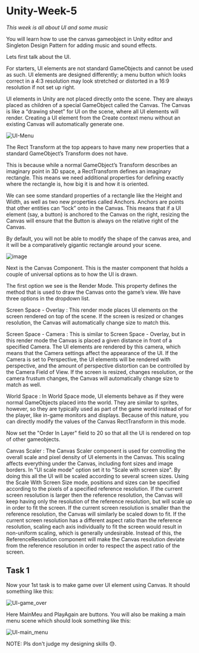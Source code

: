 # Unity-Week-5

_This week is all about UI and some music_

You will learn how to use the canvas gameobject in Unity editor and Singleton Design Pattern for adding music and sound effects.

Lets first talk about the UI.

For starters, UI elements are not standard GameObjects and cannot be used as such. UI elements are designed differently; a menu button which looks correct in a 4:3 resolution may look stretched or distorted in a 16:9 resolution if not set up right.

UI elements in Unity are not placed directly onto the scene. They are always placed as children of a special GameObject called the Canvas. The Canvas is like a “drawing sheet” for UI on the scene, where all UI elements will render. Creating a UI element from the Create context menu without an existing Canvas will automatically generate one.

![UI-Menu](https://user-images.githubusercontent.com/87766488/182778506-0f0df979-edd5-44f0-9b29-d4f7e0d60966.png)

The Rect Transform at the top appears to have many new properties that a standard GameObject’s Transform does not have.

This is because while a normal GameObject’s Transform describes an imaginary point in 3D space, a RectTransform defines an imaginary rectangle. This means we need additional properties for defining exactly where the rectangle is, how big it is and how it is oriented.

We can see some standard properties of a rectangle like the Height and Width, as well as two new properties called Anchors. Anchors are points that other entities can “lock” onto in the Canvas. This means that if a UI element (say, a button) is anchored to the Canvas on the right, resizing the Canvas will ensure that the Button is always on the relative right of the Canvas.

By default, you will not be able to modify the shape of the canvas area, and it will be a comparatively gigantic rectangle around your scene.

![image](https://user-images.githubusercontent.com/87766488/182780110-7d956142-ab32-4d92-b1b9-7362561d1014.png)

Next is the Canvas Component. This is the master component that holds a couple of universal options as to how the UI is drawn.

The first option we see is the Render Mode. This property defines the method that is used to draw the Canvas onto the game’s view. We have three options in the dropdown list.

Screen Space - Overlay : This render mode places UI elements on the screen rendered on top of the scene. If the screen is resized or changes resolution, the Canvas will automatically change size to match this.

Screen Space - Camera : This is similar to Screen Space - Overlay, but in this render mode the Canvas is placed a given distance in front of a specified Camera. The UI elements are rendered by this camera, which means that the Camera settings affect the appearance of the UI. If the Camera is set to Perspective, the UI elements will be rendered with perspective, and the amount of perspective distortion can be controlled by the Camera Field of View. If the screen is resized, changes resolution, or the camera frustum changes, the Canvas will automatically change size to match as well.

World Space : In World Space mode, UI elements behave as if they were normal GameObjects placed into the world. They are similar to sprites, however, so they are typically used as part of the game world instead of for the player, like in-game monitors and displays. Because of this nature, you can directly modify the values of the Canvas RectTransform in this mode.

Now set the "Order In Layer" field to 20 so that all the UI is rendered on top of other gameobjects.

Canvas Scaler : The Canvas Scaler component is used for controlling the overall scale and pixel density of UI elements in the Canvas. This scaling affects everything under the Canvas, including font sizes and image borders. In "UI scale mode" option set it to "Scale with screen size". By doing this all the UI will be scaled according to several screen sizes. Using the Scale With Screen Size mode, positions and sizes can be specified according to the pixels of a specified reference resolution. If the current screen resolution is larger then the reference resolution, the Canvas will keep having only the resolution of the reference resolution, but will scale up in order to fit the screen. If the current screen resolution is smaller than the reference resolution, the Canvas will similarly be scaled down to fit. If the current screen resolution has a different aspect ratio than the reference resolution, scaling each axis individually to fit the screen would result in non-uniform scaling, which is generally undesirable. Instead of this, the ReferenceResolution component will make the Canvas resolution deviate from the reference resolution in order to respect the aspect ratio of the screen.

## Task 1

Now your 1st task is to make game over UI element using Canvas. It should something like this: 

![UI-game_over](https://user-images.githubusercontent.com/87766488/182785871-856e9940-89db-4d81-81d9-6e4ecc1eb9a6.png)

Here MainMeu and PlayAgain are buttons. 
You will also be making a main menu scene which should look something like this: 

![UI-main_menu](https://user-images.githubusercontent.com/87766488/182786474-afce096d-a0ce-45bb-9230-b9554e30873c.png)

NOTE: Pls don't judge my designing skills :sweat:. 

